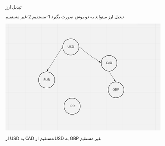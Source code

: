 تیدبل ارز

 تبدیل ارز میتواند به   دو روش صورت بگیرد  1-مستقیم 2-غیر مستقیم

![GitHub Logo](/Images/Untitled.png)

از USD  به CAD   مستقیم
از USD  به GBP   غیر مستقیم
